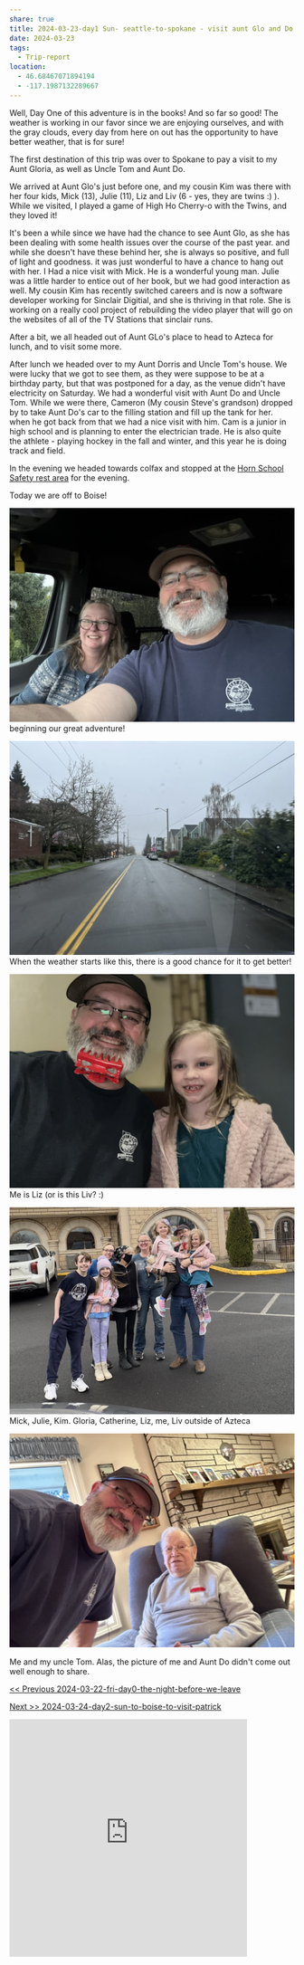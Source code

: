 ```yaml
---
share: true
title: 2024-03-23-day1 Sun- seattle-to-spokane - visit aunt Glo and Do and uncle Tom
date: 2024-03-23
tags:
  - Trip-report
location:
  - 46.68467071894194
  - -117.1987132289667
---
```


Well, Day One of this adventure is in the books! And so far so good!  The weather is working in our favor since we are enjoying ourselves, and with the gray clouds, every day from here on out has the opportunity to have better weather, that is for sure!   

The first destination of this trip was over to Spokane to pay a visit to my Aunt Gloria, as well as Uncle Tom and Aunt Do.  

We arrived at Aunt Glo's just before one, and my cousin Kim was there with her four kids, Mick (13), Julie (11), Liz and Liv (6 - yes, they are twins :) ).   While we visited, I played a game of High Ho Cherry-o with the Twins, and they loved it!   

It's been a while since we have had the chance to see Aunt Glo, as she has been dealing with some health issues over the course of the past year.  and while she doesn't have these behind her, she is always so positive, and full of light and goodness.   it was just wonderful to have a chance to hang out with her.   I Had a nice visit with Mick.  He is a wonderful young man.  Julie was a little harder to entice out of her book, but we had good interaction as well.   My cousin Kim has recently switched careers and is now a software developer working for Sinclair Digitial, and she is thriving in that role.  She is working on a really cool project of rebuilding the video player that will go on the websites of all of the TV Stations that sinclair runs.  

After a bit, we all headed out of Aunt GLo's place to head to Azteca for lunch, and to visit some more.  

After lunch we headed over to my Aunt Dorris and Uncle Tom's house.    We were lucky that we got to see them, as they were suppose to be at a birthday party, but that was postponed for a day, as the venue didn't have electricity on Saturday.  We had a wonderful visit with Aunt Do and Uncle Tom.  While we were there, Cameron (My cousin Steve's grandson) dropped by to take Aunt Do's car to the filling station and fill up the tank for her.  when he got back from that we had a nice visit with him.  Cam is a junior in high school and is planning to enter the electrician trade.  He is also quite the athlete - playing hockey in the fall and winter, and this year he is doing track and field.

In the evening we headed towards colfax and stopped at the [Horn School Safety rest area](https://maps.apple.com/?address=101%E2%80%93105%20Old%20Thornton%20Highway%20Rd,%20Rosalia,%20WA%20%2099170,%20United%20States&ll=47.182200,-117.377330&q=101%E2%80%93105%20Old%20Thornton%20Highway%20Rd) for the evening.    

Today we are off to Boise!


![B1A54787-2583-4714-B7B6-B77FCFA39D7B_1_105_c](../../attachments/B1A54787-2583-4714-B7B6-B77FCFA39D7B_1_105_c.jpeg)
beginning our great adventure!


![BFE986B3-5762-4EB0-91AB-BD509E4C4619_1_105_c](../../attachments/BFE986B3-5762-4EB0-91AB-BD509E4C4619_1_105_c.jpeg)
When the weather starts like this, there is a good chance for it to get better!


![7EC0C859-0DDE-4031-A2F7-58B5FC53C4B7_1_105_c](../../attachments/7EC0C859-0DDE-4031-A2F7-58B5FC53C4B7_1_105_c.jpeg)
Me is Liz (or is this Liv? :)


![IMG_6987](../../attachments/IMG_6987.jpeg)
Mick, Julie, Kim. Gloria, Catherine, Liz, me, Liv outside of Azteca

![A37288F5-91E9-40C3-BD3E-AD36AFB295DC_1_105_c](../../attachments/A37288F5-91E9-40C3-BD3E-AD36AFB295DC_1_105_c.jpeg)

Me and my uncle Tom.  Alas, the picture of me and Aunt Do didn't come out well enough to share.

[<< Previous 2024-03-22-fri-day0-the-night-before-we-leave](./2024-03-22-fri-day0-the-night-before-we-leave.md)

[Next >> 2024-03-24-day2-sun-to-boise-to-visit-patrick](./2024-03-24-day2-sun-to-boise-to-visit-patrick.md)

<iframe src="https://www.gaiagps.com/public/NXYph8XmPBdl4wLmWE5wCj5C/?embed=True" style="border:none; overflow-y: hidden; background-color:white; min-width: 320px; max-width:420px; width:100%; height: 420px;" seamless />


